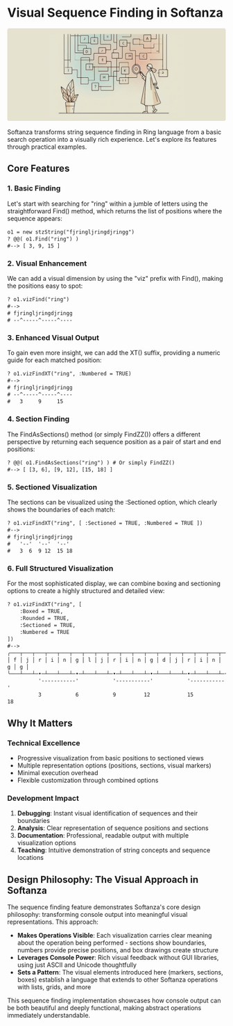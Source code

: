 # Visual Sequence Finding in Softanza
![Sit Function in Softanza, by Microsoft Create AI](images/stz-narration-stzstring-viz-find.jpg)

Softanza transforms string sequence finding in Ring language from a basic search operation into a visually rich experience. Let's explore its features through practical examples.

## Core Features

### 1. Basic Finding
Let's start with searching for "ring" within a jumble of letters using the straightforward Find() method, which returns the list of positions where the sequence appears:

```ring
o1 = new stzString("fjringljringdjringg")
? @@( o1.Find("ring") )
#--> [ 3, 9, 15 ]
```

### 2. Visual Enhancement

We can add a visual dimension by using the "viz" prefix with Find(), making the positions easy to spot:

```ring
? o1.vizFind("ring")
#-->
# fjringljringdjringg
# --^-----^-----^----
```

### 3. Enhanced Visual Output
To gain even more insight, we can add the XT() suffix, providing a numeric guide for each matched position:

```ring
? o1.vizFindXT("ring", :Numbered = TRUE)
#-->
# fjringljringdjringg
# --^-----^-----^----
#   3     9     15
```

### 4. Section Finding
The FindAsSections() method (or simply FindZZ()) offers a different perspective by returning each sequence position as a pair of start and end positions:

```ring
? @@( o1.FindAsSections("ring") ) # Or simply FindZZ()
#--> [ [3, 6], [9, 12], [15, 18] ]
```

### 5. Sectioned Visualization
The sections can be visualized using the :Sectioned option, which clearly shows the boundaries of each match:

```ring
? o1.vizFindXT("ring", [ :Sectioned = TRUE, :Numbered = TRUE ])
#-->
# fjringljringdjringg
#   '--'  '--'  '--'
#   3  6  9 12  15 18
```

### 6. Full Structured Visualization
For the most sophisticated display, we can combine boxing and sectioning options to create a highly structured and detailed view:

```ring
? o1.vizFindXT("ring", [
	:Boxed = TRUE, 
	:Rounded = TRUE, 
	:Sectioned = TRUE, 
	:Numbered = TRUE 
])
#-->
╭───┬───┬───┬───┬───┬───┬───┬───┬───┬───┬───┬───┬───┬───┬───┬───┬───┬───┬───╮
│ f │ j │ r │ i │ n │ g │ l │ j │ r │ i │ n │ g │ d │ j │ r │ i │ n │ g │ g │
╰───┴───┴─•─┴───┴───┴─•─┴───┴───┴─•─┴───┴───┴─•─┴───┴───┴─•─┴───┴───┴─•─┴───╯
          '-----------'           '-----------'           '-----------'
          3           6           9         12            15         18
```

## Why It Matters

### Technical Excellence
- Progressive visualization from basic positions to sectioned views
- Multiple representation options (positions, sections, visual markers)
- Minimal execution overhead
- Flexible customization through combined options

### Development Impact
1. **Debugging**: Instant visual identification of sequences and their boundaries
2. **Analysis**: Clear representation of sequence positions and sections
3. **Documentation**: Professional, readable output with multiple visualization options
4. **Teaching**: Intuitive demonstration of string concepts and sequence locations

## Design Philosophy: The Visual Approach in Softanza

The sequence finding feature demonstrates Softanza's core design philosophy: transforming console output into meaningful visual representations. This approach:

- **Makes Operations Visible**: Each visualization carries clear meaning about the operation being performed - sections show boundaries, numbers provide precise positions, and box drawings create structure
- **Leverages Console Power**: Rich visual feedback without GUI libraries, using just ASCII and Unicode thoughtfully
- **Sets a Pattern**: The visual elements introduced here (markers, sections, boxes) establish a language that extends to other Softanza operations with lists, grids, and more

This sequence finding implementation showcases how console output can be both beautiful and deeply functional, making abstract operations immediately understandable.
